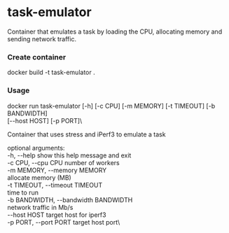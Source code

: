 # task-emulator
Container that emulates a task by loading the CPU, allocating memory and sending network traffic.

### Create container
docker build -t task-emulator .

### Usage
docker run task-emulator  [-h] [-c CPU] [-m MEMORY] [-t TIMEOUT] [-b BANDWIDTH]\
                          [--host HOST] [-p PORT]\

Container that uses stress and iPerf3 to emulate a task

optional arguments:\
  -h, --help            show this help message and exit\
  -c CPU, --cpu CPU     number of workers\
  -m MEMORY, --memory MEMORY\
                        allocate memory (MB)\
  -t TIMEOUT, --timeout TIMEOUT\
                        time to run\
  -b BANDWIDTH, --bandwidth BANDWIDTH\
                        network traffic in Mb/s\
  --host HOST           target host for iperf3\
  -p PORT, --port PORT  target host port\
